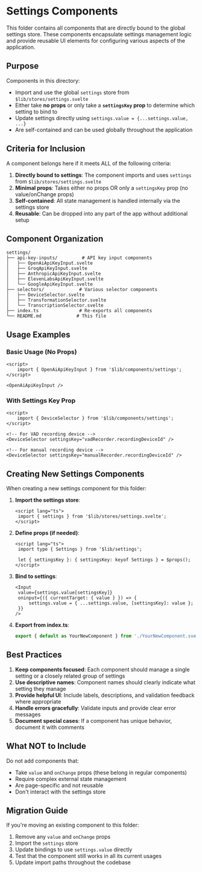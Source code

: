 # Settings Components

This folder contains all components that are directly bound to the global settings store. These components encapsulate settings management logic and provide reusable UI elements for configuring various aspects of the application.

## Purpose

Components in this directory:

- Import and use the global `settings` store from `$lib/stores/settings.svelte`
- Either take **no props** or only take a **`settingsKey` prop** to determine which setting to bind to
- Update settings directly using `settings.value = {...settings.value, ...}`
- Are self-contained and can be used globally throughout the application

## Criteria for Inclusion

A component belongs here if it meets ALL of the following criteria:

1. **Directly bound to settings**: The component imports and uses `settings` from `$lib/stores/settings.svelte`
2. **Minimal props**: Takes either no props OR only a `settingsKey` prop (no value/onChange props)
3. **Self-contained**: All state management is handled internally via the settings store
4. **Reusable**: Can be dropped into any part of the app without additional setup

## Component Organization

```
settings/
├── api-key-inputs/         # API key input components
│   ├── OpenAiApiKeyInput.svelte
│   ├── GroqApiKeyInput.svelte
│   ├── AnthropicApiKeyInput.svelte
│   ├── ElevenLabsApiKeyInput.svelte
│   └── GoogleApiKeyInput.svelte
├── selectors/             # Various selector components
│   ├── DeviceSelector.svelte
│   ├── TransformationSelector.svelte
│   └── TranscriptionSelector.svelte
├── index.ts               # Re-exports all components
└── README.md             # This file
```

## Usage Examples

### Basic Usage (No Props)

```svelte
<script>
	import { OpenAiApiKeyInput } from '$lib/components/settings';
</script>

<OpenAiApiKeyInput />
```

### With Settings Key Prop

```svelte
<script>
	import { DeviceSelector } from '$lib/components/settings';
</script>

<!-- For VAD recording device -->
<DeviceSelector settingsKey="vadRecorder.recordingDeviceId" />

<!-- For manual recording device -->
<DeviceSelector settingsKey="manualRecorder.recordingDeviceId" />
```

## Creating New Settings Components

When creating a new settings component for this folder:

1. **Import the settings store**:

   ```svelte
   <script lang="ts">
   	import { settings } from '$lib/stores/settings.svelte';
   </script>
   ```

2. **Define props (if needed)**:

   ```svelte
   <script lang="ts">
   	import type { Settings } from '$lib/settings';

   	let { settingsKey }: { settingsKey: keyof Settings } = $props();
   </script>
   ```

3. **Bind to settings**:

   ```svelte
   <Input
   	value={settings.value[settingsKey]}
   	oninput={({ currentTarget: { value } }) => {
   		settings.value = { ...settings.value, [settingsKey]: value };
   	}}
   />
   ```

4. **Export from index.ts**:
   ```ts
   export { default as YourNewComponent } from './YourNewComponent.svelte';
   ```

## Best Practices

1. **Keep components focused**: Each component should manage a single setting or a closely related group of settings
2. **Use descriptive names**: Component names should clearly indicate what setting they manage
3. **Provide helpful UI**: Include labels, descriptions, and validation feedback where appropriate
4. **Handle errors gracefully**: Validate inputs and provide clear error messages
5. **Document special cases**: If a component has unique behavior, document it with comments

## What NOT to Include

Do not add components that:

- Take `value` and `onChange` props (these belong in regular components)
- Require complex external state management
- Are page-specific and not reusable
- Don't interact with the settings store

## Migration Guide

If you're moving an existing component to this folder:

1. Remove any `value` and `onChange` props
2. Import the `settings` store
3. Update bindings to use `settings.value` directly
4. Test that the component still works in all its current usages
5. Update import paths throughout the codebase
